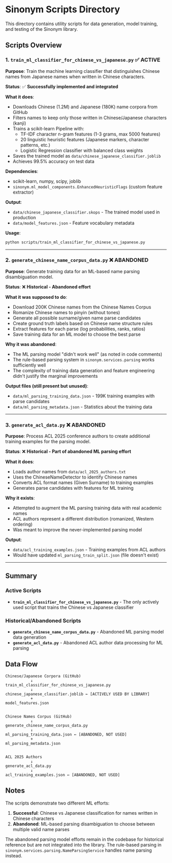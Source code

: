 # Sinonym Scripts Directory

This directory contains utility scripts for data generation, model training, and testing of the Sinonym library.

## Scripts Overview

### 1. `train_ml_classifier_for_chinese_vs_japanese.py` ✅ ACTIVE
**Purpose**: Train the machine learning classifier that distinguishes Chinese names from Japanese names when written in Chinese characters.

**Status**: ✅ **Successfully implemented and integrated**

**What it does**:
- Downloads Chinese (1.2M) and Japanese (180K) name corpora from GitHub
- Filters names to keep only those written in Chinese/Japanese characters (kanji)
- Trains a scikit-learn Pipeline with:
  - TF-IDF character n-gram features (1-3 grams, max 5000 features)
  - 20 linguistic heuristic features (Japanese markers, character patterns, etc.)
  - Logistic Regression classifier with balanced class weights
- Saves the trained model as `data/chinese_japanese_classifier.joblib`
- Achieves 99.5% accuracy on test data

**Dependencies**:
- scikit-learn, numpy, scipy, joblib
- `sinonym.ml_model_components.EnhancedHeuristicFlags` (custom feature extractor)

**Output**: 
- `data/chinese_japanese_classifier.skops` - The trained model used in production
- `data/model_features.json` - Feature vocabulary metadata

**Usage**:
```bash
python scripts/train_ml_classifier_for_chinese_vs_japanese.py
```

---

### 2. `generate_chinese_name_corpus_data.py` ❌ ABANDONED
**Purpose**: Generate training data for an ML-based name parsing disambiguation model.

**Status**: ❌ **Historical - Abandoned effort**

**What it was supposed to do**:
- Download 200K Chinese names from the Chinese Names Corpus
- Romanize Chinese names to pinyin (without tones)
- Generate all possible surname/given name parse candidates
- Create ground truth labels based on Chinese name structure rules
- Extract features for each parse (log probabilities, ranks, ratios)
- Save training data for an ML model to choose the best parse

**Why it was abandoned**:
- The ML parsing model "didn't work well" (as noted in code comments)
- The rule-based parsing system in `sinonym.services.parsing` works sufficiently well
- The complexity of training data generation and feature engineering didn't justify the marginal improvements

**Output files (still present but unused)**:
- `data/ml_parsing_training_data.json` - 199K training examples with parse candidates
- `data/ml_parsing_metadata.json` - Statistics about the training data

---

### 3. `generate_acl_data.py` ❌ ABANDONED
**Purpose**: Process ACL 2025 conference authors to create additional training examples for the parsing model.

**Status**: ❌ **Historical - Part of abandoned ML parsing effort**

**What it does**:
- Loads author names from `data/acl_2025_authors.txt`
- Uses the ChineseNameDetector to identify Chinese names
- Converts ACL format names (Given Surname) to training examples
- Generates parse candidates with features for ML training

**Why it exists**:
- Attempted to augment the ML parsing training data with real academic names
- ACL authors represent a different distribution (romanized, Western ordering)
- Was meant to improve the never-implemented parsing model

**Output**:
- `data/acl_training_examples.json` - Training examples from ACL authors
- Would have updated `ml_parsing_train_split.json` (file doesn't exist)

---

## Summary

### Active Scripts
- **`train_ml_classifier_for_chinese_vs_japanese.py`** - The only actively used script that trains the Chinese vs Japanese classifier

### Historical/Abandoned Scripts  
- **`generate_chinese_name_corpus_data.py`** - Abandoned ML parsing model data generation
- **`generate_acl_data.py`** - Abandoned ACL author data processing for ML parsing

## Data Flow

```
Chinese/Japanese Corpora (GitHub)
           ↓
train_ml_classifier_for_chinese_vs_japanese.py
           ↓
chinese_japanese_classifier.joblib ← [ACTIVELY USED BY LIBRARY]
           +
model_features.json


Chinese Names Corpus (GitHub)
           ↓
generate_chinese_name_corpus_data.py
           ↓
ml_parsing_training_data.json ← [ABANDONED, NOT USED]
           +
ml_parsing_metadata.json


ACL 2025 Authors
           ↓
generate_acl_data.py
           ↓
acl_training_examples.json ← [ABANDONED, NOT USED]
```

## Notes

The scripts demonstrate two different ML efforts:
1. **Successful**: Chinese vs Japanese classification for names written in Chinese characters
2. **Abandoned**: ML-based parsing disambiguation to choose between multiple valid name parses

The abandoned parsing model efforts remain in the codebase for historical reference but are not integrated into the library. The rule-based parsing in `sinonym.services.parsing.NameParsingService` handles name parsing instead.